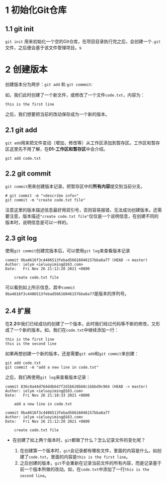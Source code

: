 # 1 初始化Git仓库

## 1.1 git init

`git init` 用来初始化一个空的Git仓库，在项目目录执行完之后，会创建一个`.git`文件，之后便会基于该文件管理项目。s

# 2 创建版本

创建版本分为两步：`git add` 和 `git commmit`:

如，我们此时创建了一个新文件，或修改了一个文件`code.txt`，内容为：

```
this is the first line
```

之后，我们想要把当前的改动保存成为一个新的版本。

## 2.1 git add

`git add`用来把文件变动（增加，修改等）从工作区添加到暂存区。工作区和暂存区这里先不用了解，在**01-工作区和暂存区**中会介绍。

```
git add code.txt
```

## 2.2 git commit

`git commit`用来创建版本记录。把暂存区中的**所有内容**提交到当前分支。

```
# git commit -m "<describe info>"
git commit -m "create code.txt file"
```

注意这里的版本描述信息最好用双引号，否则容易报错，无法成功创建版本。还需要注意，版本描述`"create code.txt file"`仅仅是一个说明信息，在创建不同的版本时，说明信息是可以一样的。

## 2.3 git log

使用`git commit`创建完版本后，可以使用`git log`来查看版本记录

```
commit 9ba4616f3c4486513febad56616046157bba6a77 (HEAD -> master)
Author: ielym <ieluoyiming@163.com>
Date:   Fri Nov 26 21:12:20 2021 +0800

    create code.txt file
```

可以看到如上所示信息，其中`commit 9ba4616f3c4486513febad56616046157bba6a77`是版本的序列号。

## 2.4 扩展

在**2.2**中我们已经成功的创建了一个版本，此时我们经过代码等不断的修改，又形成了一个新的版本。如，我们在`code.txt`中继续添加一行：

```
this is the first line
this is the second line
```

如果再想创建一个新的版本，还是需要`git add`和`git commit`来创建：

```
git add code.txt
git commit -m "add a new line in code.txt"
```

之后，我们再使用`git log`来查看版本记录：

```
commit 836c8a44d764ddb647f2d1b628bb0c1bbbd9c964 (HEAD -> master)
Author: ielym <ieluoyiming@163.com>
Date:   Fri Nov 26 21:18:33 2021 +0800

    add a new line in code.txt

commit 9ba4616f3c4486513febad56616046157bba6a77
Author: ielym <ieluoyiming@163.com>
Date:   Fri Nov 26 21:12:20 2021 +0800

    create code.txt file
```

+ 在创建了如上两个版本时，`git`都做了什么？怎么记录文件的变化呢？

  1. 在创建第一个版本时，`git`会记录都有哪些文件，里面的内容是什么。如创建了`code.txt`，里面的内容是`this is the first line`。
  2. 之后创建的版本，`git`不会重新在记录当前文件的所有内容，而是记录基于前一个版本所做的改动。如，在`code.txt`中添加了一行`this is the second line`。

  

